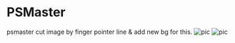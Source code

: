 # PSMaster
psmaster
cut image by finger pointer line & add new bg for this.
![pic](https://sweet-fish.oss-cn-beijing.aliyuncs.com/%E5%BE%AE%E4%BF%A1%E5%9B%BE%E7%89%87_20201214162211.jpg)
![pic](https://sweet-fish.oss-cn-beijing.aliyuncs.com/%E5%BE%AE%E4%BF%A1%E5%9B%BE%E7%89%87_20201214162216.jpg)
